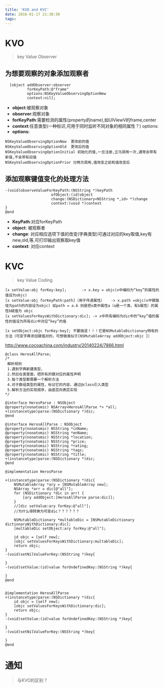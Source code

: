 ```yaml
---
title: 'KVO and KVC'
date: 2016-01-17 21:38:50
tags:
---
```


# KVO
>key Value Observer

## 为想要观察的对象添加观察者
```objc
  [object addObserver:observer
          forKeyPath:@"frame"
          options:NSKeyValueObservingOptionNew
          context:nil];
```
- **object**:被观察对象
- **observer**:观察对象
- **forKeyPath**:需要检测的属性(property的name),如UIViewV的frame,center
- **context**:任意类型(一种标识,可用于同时监听不同对象的相同属性？)
options:
- **options:**

```objc
NSKeyValueObservingOptionNew  更改前的值
NSKeyValueObservingOptionOld  更改后的值
NSKeyValueObservingOptionInitial 初始化的值,一旦注册,立马调用一次,通常会带有新值,不会带有旧值
NSKeyValueObservingOptionPrior 分两次调用,值改变之前和值改变后
```

## 添加观察键值变化的处理方法
```objc
-(void)observeValueForKeyPath:(NSString *)keyPath
                     ofObject:(id)object
                     change:(NSDictionary<NSString *,id> *)change
                     context:(void *)context
}
@end
```
- **KeyPath**:对应forKeyPath
- **object**: 被观察者
- **change**: 对应相应选项下值的改变(字典类型)可通过对应的key取值,key有new,old,等,可打印输出观察取key值
- **context**: 对应context
<!--more-->
# KVC
>key Value Coding

```objc
[x setValue:obj forKey:key];       -> x.key = objc(x中编码为“key”的属性的值设为objc)
[x setValue:obj forKeyPath:path]（用于传递属性）   -> x.path =objc(x中键路径为path的内容设为objc) 如path = a.b 则是把x类中属性a（a是一个类，有b属性）的属性b赋值为 objc
[x setValuesForKeysWithDictionary:dic]; -> x中所有编码为dic中的“key”值的属性的值设为所有dic中对应“key”的值
```

```objc
[x setObject:objc forKey:key]; 不要搞混！！！它是NSMutableDictionary特有的方法（可变字典添加键值对的，可想做类似于[NSMutableArray addObject:objc ]）

```
http://www.cocoachina.com/industry/20140224/7866.html


```objc
@class HerosAllParse;
/*
 解析规则
 1.遇到字典新建类型，
 2.然后在类里面，把所有的键对应的属性声明
 3.每个类型都需要一个解析方法
 4.对于数组类型的属性，标记它的内容，通过@class引入类型
 5.解析方法的实现顺序，由底层向表层实现
*/

@interface HerosParse : NSObject
@property(nonatomic) NSArray<HerosAllParse *> *all;
+(instancetype)parse:(NSDictionary *)dic;
@end

@interface HerosAllParse : NSObject
@property(nonatomic) NSString *cnName;
@property(nonatomic) NSString *enName;
@property(nonatomic) NSString *location;
@property(nonatomic) NSString *price;
@property(nonatomic) NSString *rating;
@property(nonatomic) NSString *tags;
@property(nonatomic) NSString *title;
+(instancetype)parse:(NSDictionary *)dic;
@end
```

```objc
@implementation HerosParse

+(instancetype)parse:(NSDictionary *)dic{
    NSMutableArray *ary = [NSMutableArray new];
    NSArray *arr = dic[@"all"];
    for (NSDictionary *dic in arr) {
        [ary addObject:[HerosAllParse parse:dic]];
    }
    //[dic setValue:ary forKey:@"all"];
    //为什么得转换为可变dic？？？？？？

    NSMutableDictionary *multableDic = [NSMutableDictionary dictionaryWithDictionary:dic];
    [multableDic setObject:ary forKey:@"all"];

    id objc = [self new];
    [objc setValuesForKeysWithDictionary:multableDic];
    return objc;
}
-(void)setNilValueForKey:(NSString *)key{

}
-(void)setValue:(id)value forUndefinedKey:(NSString *)key{

}
@end


@implementation HerosAllParse
+(instancetype)parse:(NSDictionary *)dic{
    id objc = [self new];
    [objc setValuesForKeysWithDictionary:dic];
    return objc;
}
-(void)setValue:(id)value forUndefinedKey:(NSString *)key{

}
-(void)setNilValueForKey:(NSString *)key{

}
@end
```

# 通知
>与KVO的区别？
